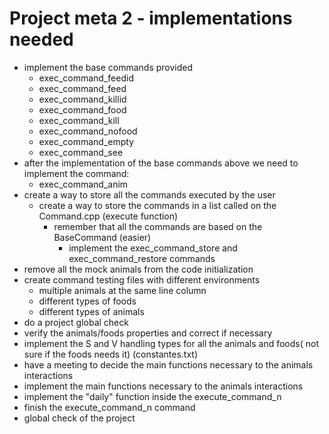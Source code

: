 ﻿

# Project meta 2 - implementations needed

- implement the base commands provided
  - exec_command_feedid
  - exec_command_feed
  - exec_command_killid
  - exec_command_food
  - exec_command_kill
  - exec_command_nofood
  - exec_command_empty
  - exec_command_see
- after the implementation of the base commands above we need to implement the command:
  - exec_command_anim
- create a way to store all the commands executed by the user
  - create a way to store the commands in a list called on the Command.cpp (execute function)
    - remember that all the commands are based on the BaseCommand (easier)
      - implement the exec_command_store and exec_command_restore commands
- remove all the mock animals from the code initialization
- create  command testing files with different environments
  - multiple animals at the same line column
  - different types of foods 
  - different types of animals
- do a project global check
- verify the animals/foods properties and correct if necessary
- implement the S and V handling types for all the animals and foods( not sure if the foods needs it) (constantes.txt)
- have a meeting to decide the main functions necessary to the animals interactions
- implement the main functions necessary to the animals interactions
- implement the "daily" function inside the execute_command_n
- finish the execute_command_n command
- global check of the project